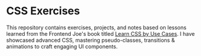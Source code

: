 # CSS Exercises

This repository contains exercises, projects, and notes based on lessons learned from the Frontend Joe's book titled [Learn CSS by Use Cases](https://frontendjoe.gumroad.com/l/learn-css-by-use-cases). I have showcased advanced CSS, mastering pseudo-classes, transitions & animations to craft engaging UI components.
